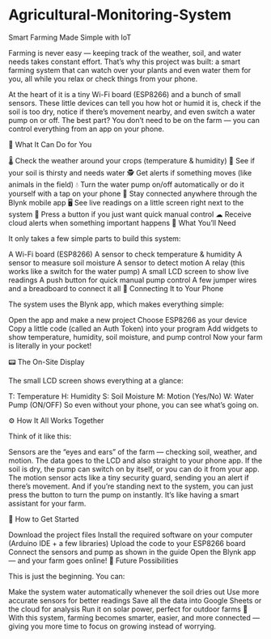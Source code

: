 # Agricultural-Monitoring-System
Smart Farming Made Simple with IoT

Farming is never easy — keeping track of the weather, soil, and water needs takes constant effort. That’s why this project was built: a smart farming system that can watch over your plants and even water them for you, all while you relax or check things from your phone.

At the heart of it is a tiny Wi-Fi board (ESP8266) and a bunch of small sensors. These little devices can tell you how hot or humid it is, check if the soil is too dry, notice if there’s movement nearby, and even switch a water pump on or off. The best part? You don’t need to be on the farm — you can control everything from an app on your phone.

🔧 What It Can Do for You

🌡 Check the weather around your crops (temperature & humidity)
🌱 See if your soil is thirsty and needs water
🕵 Get alerts if something moves (like animals in the field)
💧 Turn the water pump on/off automatically or do it yourself with a tap on your phone
📱 Stay connected anywhere through the Blynk mobile app
🖥 See live readings on a little screen right next to the system
🔘 Press a button if you just want quick manual control
☁ Receive cloud alerts when something important happens
🧰 What You’ll Need

It only takes a few simple parts to build this system:

A Wi-Fi board (ESP8266)
A sensor to check temperature & humidity
A sensor to measure soil moisture
A sensor to detect motion
A relay (this works like a switch for the water pump)
A small LCD screen to show live readings
A push button for quick manual pump control
A few jumper wires and a breadboard to connect it all
📲 Connecting It to Your Phone

The system uses the Blynk app, which makes everything simple:

Open the app and make a new project
Choose ESP8266 as your device
Copy a little code (called an Auth Token) into your program
Add widgets to show temperature, humidity, soil moisture, and pump control
Now your farm is literally in your pocket!

📟 The On-Site Display

The small LCD screen shows everything at a glance:

T: Temperature
H: Humidity
S: Soil Moisture
M: Motion (Yes/No)
W: Water Pump (ON/OFF)
So even without your phone, you can see what’s going on.

⚙ How It All Works Together

Think of it like this:

Sensors are the “eyes and ears” of the farm — checking soil, weather, and motion.
The data goes to the LCD and also straight to your phone app.
If the soil is dry, the pump can switch on by itself, or you can do it from your app.
The motion sensor acts like a tiny security guard, sending you an alert if there’s movement.
And if you’re standing next to the system, you can just press the button to turn the pump on instantly.
It’s like having a smart assistant for your farm.

🚀 How to Get Started

Download the project files
Install the required software on your computer (Arduino IDE + a few libraries)
Upload the code to your ESP8266 board
Connect the sensors and pump as shown in the guide
Open the Blynk app — and your farm goes online!
🧠 Future Possibilities

This is just the beginning. You can:

Make the system water automatically whenever the soil dries out
Use more accurate sensors for better readings
Save all the data into Google Sheets or the cloud for analysis
Run it on solar power, perfect for outdoor farms
🌾 With this system, farming becomes smarter, easier, and more connected — giving you more time to focus on growing instead of worrying.
